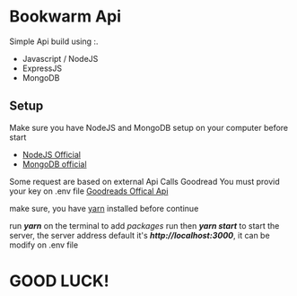 # Bookwarm Api


Simple Api build using :.
* Javascript / NodeJS
* ExpressJS
* MongoDB


## Setup
Make sure you have NodeJS and MongoDB setup on your computer before start
* [NodeJS Official](https://nodejs.org/)
* [MongoDB official](https://docs.mongodb.com/)


Some request are based on external Api Calls Goodread
You must provid your key on .env file
[Goodreads Offical Api](https://www.goodreads.com/api)


make sure, you have [yarn](https://yarnpkg.com/) installed before continue


run ***yarn*** on the terminal to add *packages*
run then ***yarn start*** to start the server, the server address default it's ***http://localhost:3000***, it can be modify on .env file


# GOOD LUCK!


